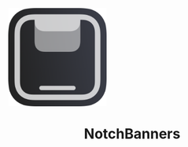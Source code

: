 <img align="center" width="200" src="icon.png" alt="NotchBanners Icon">
<h1 align="center">NotchBanners</h1>
